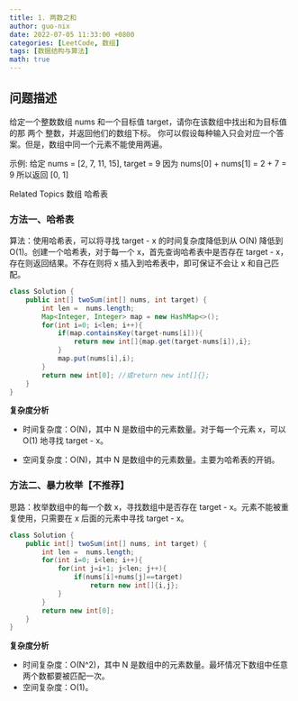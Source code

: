 ```yaml
---
title: 1. 两数之和
author: guo-nix
date: 2022-07-05 11:33:00 +0800
categories: [LeetCode, 数组]
tags: [数据结构与算法]  
math: true
---
```


## 问题描述


给定一个整数数组 nums 和一个目标值 target，请你在该数组中找出和为目标值的那 两个 整数，并返回他们的数组下标。 
你可以假设每种输入只会对应一个答案。但是，数组中同一个元素不能使用两遍。 

示例: 
给定 nums = [2, 7, 11, 15], target = 9
因为 nums[0] + nums[1] = 2 + 7 = 9
所以返回 [0, 1]

Related Topics 数组 哈希表 



### 方法一、哈希表

算法：使用哈希表，可以将寻找 target - x 的时间复杂度降低到从 O(N) 降低到 O(1)。创建一个哈希表，对于每一个 x，首先查询哈希表中是否存在 target - x，存在则返回结果。不存在则将 x 插入到哈希表中，即可保证不会让 x 和自己匹配。

```java
class Solution {
    public int[] twoSum(int[] nums, int target) {
        int len =  nums.length;
        Map<Integer, Integer> map = new HashMap<>();
        for(int i=0; i<len; i++){
            if(map.containsKey(target-nums[i])){
                return new int[]{map.get(target-nums[i]),i};
            }
            map.put(nums[i],i);
        }
        return new int[0]; //或return new int[]{};
    }
}
```

**复杂度分析**

* 时间复杂度：O(N)，其中 N 是数组中的元素数量。对于每一个元素 x，可以 O(1) 地寻找 target - x。

* 空间复杂度：O(N)，其中 N 是数组中的元素数量。主要为哈希表的开销。



### 方法二、暴力枚举【不推荐】


思路：枚举数组中的每一个数 x，寻找数组中是否存在 target - x。元素不能被重复使用，只需要在 x 后面的元素中寻找 target - x。

```java
class Solution {
    public int[] twoSum(int[] nums, int target) {
        int len =  nums.length;
        for(int i=0; i<len; i++){
            for(int j=i+1; j<len; j++){
                if(nums[i]+nums[j]==target)
                    return new int[]{i,j};
            }
        }
        return new int[0];
    }
}
```

**复杂度分析**

* 时间复杂度：O(N^2)，其中 N 是数组中的元素数量。最坏情况下数组中任意两个数都要被匹配一次。
* 空间复杂度：O(1)。
